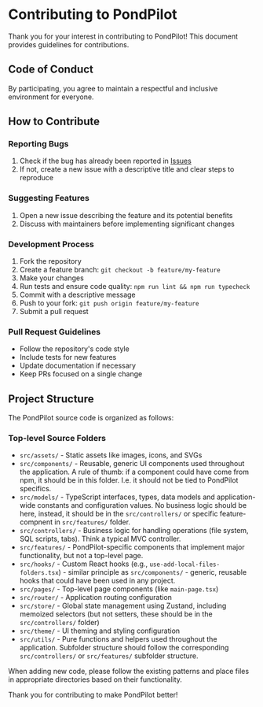# Contributing to PondPilot

Thank you for your interest in contributing to PondPilot! This document provides guidelines for contributions.

## Code of Conduct

By participating, you agree to maintain a respectful and inclusive environment for everyone.

## How to Contribute

### Reporting Bugs

1. Check if the bug has already been reported in [Issues](https://github.com/pondpilot/pondpilot/issues)
2. If not, create a new issue with a descriptive title and clear steps to reproduce

### Suggesting Features

1. Open a new issue describing the feature and its potential benefits
2. Discuss with maintainers before implementing significant changes

### Development Process

1. Fork the repository
2. Create a feature branch: `git checkout -b feature/my-feature`
3. Make your changes
4. Run tests and ensure code quality: `npm run lint && npm run typecheck`
5. Commit with a descriptive message
6. Push to your fork: `git push origin feature/my-feature`
7. Submit a pull request

### Pull Request Guidelines

- Follow the repository's code style
- Include tests for new features
- Update documentation if necessary
- Keep PRs focused on a single change

## Project Structure

The PondPilot source code is organized as follows:

### Top-level Source Folders

- `src/assets/` - Static assets like images, icons, and SVGs
- `src/components/` - Reusable, generic UI components used throughout the application. A rule of thumb: if a component could have come from npm, it should be in this folder. I.e. it should not be tied to PondPilot specifics.
- `src/models/` - TypeScript interfaces, types, data models and application-wide constants and configuration values. No business logic should be here, instead, it should be in the `src/controllers/` or specific feature-compnent in `src/features/` folder.
- `src/controllers/` - Business logic for handling operations (file system, SQL scripts, tabs). Think a typical MVC controller.
- `src/features/` - PondPilot-specific components that implement major functionality, but not a top-level page.
- `src/hooks/` - Custom React hooks (e.g., `use-add-local-files-folders.tsx`) - similar principle as `src/components/` - generic, reusable hooks that could have been used in any project.
- `src/pages/` - Top-level page components (like `main-page.tsx`)
- `src/router/` - Application routing configuration
- `src/store/` - Global state management using Zustand, including memoized selectors (but not setters, these should be in the `src/controllers/` folder)
- `src/theme/` - UI theming and styling configuration
- `src/utils/` - Pure functions and helpers used throughout the application. Subfolder structure should follow the corresponding `src/controllers/` or `src/features/` subfolder structure.

When adding new code, please follow the existing patterns and place files in appropriate directories based on their functionality.

Thank you for contributing to make PondPilot better!
